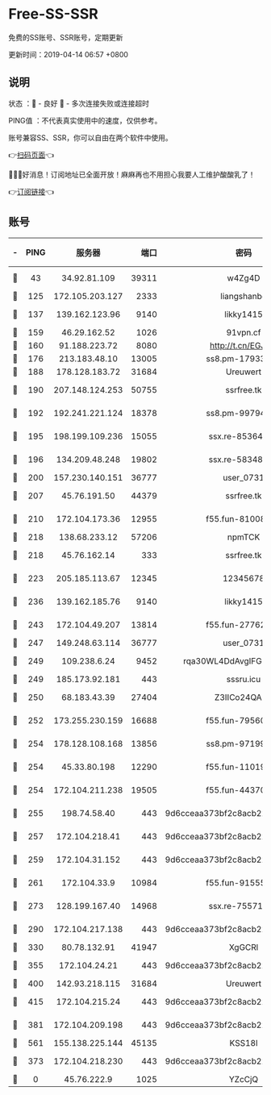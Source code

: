 # Free-SS-SSR

免费的SS账号、SSR账号，定期更新

更新时间：2019-04-14 06:57 +0800

## 说明

状态     ：🙂 - 良好 🙁 - 多次连接失败或连接超时

PING值   ：不代表真实使用中的速度，仅供参考。

账号兼容SS、SSR，你可以自由在两个软件中使用。

👉[扫码页面](https://liesauer.github.io/Free-SS-SSR/)👈

🎉🎉🎉好消息！订阅地址已全面开放！麻麻再也不用担心我要人工维护酸酸乳了！

👉[订阅链接](https://www.liesauer.net/yogurt/subscribe?ACCESS_TOKEN=DAYxR3mMaZAsaqUb)👈

## 账号

|-|PING|服务器|端口|密码|加密方式|区域|
|:----:|:----:|:-----:|-----:|:----:|:----:|:----:|
|🙂|43|34.92.81.109|39311|w4Zg4D|chacha20-ietf|US|
|🙂|125|172.105.203.127|2333|liangshanbo|chacha20|JP|
|🙂|137|139.162.123.96|9140|likky1415|aes-256-cfb|JP|
|🙂|159|46.29.162.52|1026|91vpn.cf|rc4-md5|RU|
|🙂|160|91.188.223.72|8080|http://t.cn/EGJIyrl|rc4-md5|RU|
|🙂|176|213.183.48.10|13005|ss8.pm-17933646|rc4-md5|RU|
|🙂|188|178.128.183.72|31684|Ureuwert|chacha20|US|
|🙂|190|207.148.124.253|50755|ssrfree.tk|aes-256-cfb|SG|
|🙂|192|192.241.221.124|18378|ss8.pm-99794211|aes-256-cfb|US|
|🙂|195|198.199.109.236|15055|ssx.re-85364694|aes-256-cfb|US|
|🙂|196|134.209.48.248|19802|ssx.re-58348307|aes-256-cfb|US|
|🙂|200|157.230.140.151|36777|user_0731|chacha20|US|
|🙂|207|45.76.191.50|44379|ssrfree.tk|aes-256-cfb|SG|
|🙂|210|172.104.173.36|12955|f55.fun-81008774|aes-256-cfb|SG|
|🙂|218|138.68.233.12|57206|npmTCK|rc4-md5|US|
|🙂|218|45.76.162.14|333|ssrfree.tk|aes-256-cfb|SG|
|🙂|223|205.185.113.67|12345|12345678|aes-256-cfb|US|
|🙂|236|139.162.185.76|9140|likky1415|aes-256-cfb|DE|
|🙂|243|172.104.49.207|13814|f55.fun-27762527|aes-256-cfb|SG|
|🙂|247|149.248.63.114|36777|user_0731|chacha20|CA|
|🙂|249|109.238.6.24|9452|rqa30WL4DdAvgIFG6Fs3znzTa|aes-256-cfb|FR|
|🙂|249|185.173.92.181|443|sssru.icu|rc4-md5|RU|
|🙂|250|68.183.43.39|27404|Z3IICo24QAHu|aes-256-cfb|GB|
|🙂|252|173.255.230.159|16688|f55.fun-79560972|aes-256-cfb|US|
|🙂|254|178.128.108.168|13856|ss8.pm-97199813|aes-256-cfb|SG|
|🙂|254|45.33.80.198|12290|f55.fun-11019774|aes-256-cfb|US|
|🙂|254|172.104.211.238|19505|f55.fun-44370256|aes-256-cfb|US|
|🙂|255|198.74.58.40|443|9d6cceaa373bf2c8acb22e60b6a58be6|aes-256-cfb|US|
|🙂|257|172.104.218.41|443|9d6cceaa373bf2c8acb22e60b6a58be6|aes-256-cfb|US|
|🙂|259|172.104.31.152|443|9d6cceaa373bf2c8acb22e60b6a58be6|aes-256-cfb|US|
|🙂|261|172.104.33.9|10984|f55.fun-91555287|aes-256-cfb|SG|
|🙂|273|128.199.167.40|14968|ssx.re-75571963|aes-256-cfb|SG|
|🙂|290|172.104.217.138|443|9d6cceaa373bf2c8acb22e60b6a58be6|aes-256-cfb|US|
|🙂|330|80.78.132.91|41947|XgGCRl|rc4-md5|DE|
|🙂|355|172.104.24.21|443|9d6cceaa373bf2c8acb22e60b6a58be6|aes-256-cfb|US|
|🙂|400|142.93.218.115|31684|Ureuwert|chacha20|IN|
|🙂|415|172.104.215.24|443|9d6cceaa373bf2c8acb22e60b6a58be6|aes-256-cfb|US|
|🙂|381|172.104.209.198|443|9d6cceaa373bf2c8acb22e60b6a58be6|aes-256-cfb|US|
|🙂|561|155.138.225.144|45135|KSS18l|rc4-md5|US|
|🙁|373|172.104.218.230|443|9d6cceaa373bf2c8acb22e60b6a58be6|aes-256-cfb|US|
|🙁|0|45.76.222.9|1025|YZcCjQ|rc4-md5|JP|
